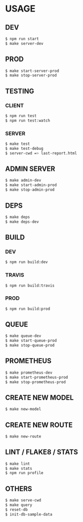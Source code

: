 # USAGE

## DEV

```bash
$ npm run start
$ make server-dev
```

## PROD

```bash
$ make start-server-prod
$ make stop-server-prod
```

## TESTING

### CLIENT

```bash
$ npm run test
$ npm run test:watch
```

### SERVER

```bash
$ make test
$ make test-debug
$ server-cwd => last-report.html
```


## ADMIN SERVER

```bash
$ make admin-dev
$ make start-admin-prod
$ make stop-admin-prod
```

## DEPS

```bash
$ make deps
$ make deps-dev
```

## BUILD

### DEV

```bash
$ npm run build:dev
```

### TRAVIS

```bash
$ npm run build:travis
```

### PROD

```bash
$ npm run build:prod
```

## QUEUE

```bash
$ make queue-dev
$ make start-queue-prod
$ make stop-queue-prod
```

## PROMETHEUS

```bash
$ make prometheus-dev
$ make start-prometheus-prod
$ make stop-prometheus-prod
```

## CREATE NEW MODEL

```bash
$ make new-model
```

## CREATE NEW ROUTE

```bash
$ make new-route
```

## LINT / FLAKE8 / STATS

```bash
$ make lint
$ make stats
$ npm run profile
```

## OTHERS

```bash
$ make serve-cwd
$ make query
$ reset-db
$ init-db-sample-data
```

